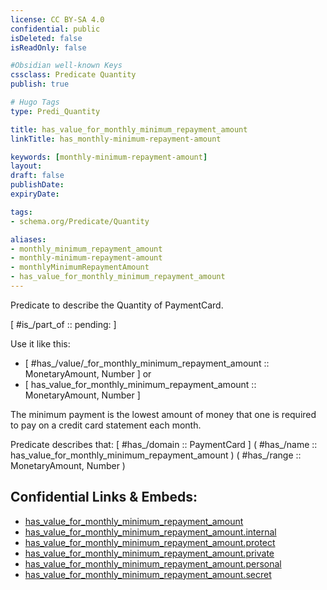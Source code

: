 ```yaml
---
license: CC BY-SA 4.0
confidential: public
isDeleted: false
isReadOnly: false

#Obsidian well-known Keys
cssclass: Predicate Quantity
publish: true

# Hugo Tags
type: Predi_Quantity

title: has_value_for_monthly_minimum_repayment_amount
linkTitle: has_monthly-minimum-repayment-amount

keywords: [monthly-minimum-repayment-amount]
layout: 
draft: false
publishDate:
expiryDate: 

tags:
- schema.org/Predicate/Quantity

aliases:
- monthly_minimum_repayment_amount
- monthly-minimum-repayment-amount
- monthlyMinimumRepaymentAmount
- has_value_for_monthly_minimum_repayment_amount
---
```


Predicate to describe the Quantity of PaymentCard.

[ #is_/part_of :: pending: ]

Use it like this: 
- [ #has_/value/_for_monthly_minimum_repayment_amount :: MonetaryAmount, Number ] or 
- [ has_value_for_monthly_minimum_repayment_amount :: MonetaryAmount, Number ] 

The minimum payment is the lowest amount of money that one is required to pay on a credit card statement each month.

Predicate describes that: 
[ #has_/domain  :: PaymentCard ]
( #has_/name :: has_value_for_monthly_minimum_repayment_amount )
( #has_/range :: MonetaryAmount, Number )



## Confidential Links & Embeds: 
- [has_value_for_monthly_minimum_repayment_amount](../../../../_public/schema.org/Predicate/Quantities/has_value_for_monthly_minimum_repayment_amount.md) 
- [has_value_for_monthly_minimum_repayment_amount.internal](../../../../_internal/schema.org/Predicate/Quantities/has_value_for_monthly_minimum_repayment_amount.internal.md) 
- [has_value_for_monthly_minimum_repayment_amount.protect](../../../../_protect/schema.org/Predicate/Quantities/has_value_for_monthly_minimum_repayment_amount.protect.md) 
- [has_value_for_monthly_minimum_repayment_amount.private](../../../../_private/schema.org/Predicate/Quantities/has_value_for_monthly_minimum_repayment_amount.private.md) 
- [has_value_for_monthly_minimum_repayment_amount.personal](../../../../_personal/schema.org/Predicate/Quantities/has_value_for_monthly_minimum_repayment_amount.personal.md) 
- [has_value_for_monthly_minimum_repayment_amount.secret](../../../../_secret/schema.org/Predicate/Quantities/has_value_for_monthly_minimum_repayment_amount.secret.md) 

